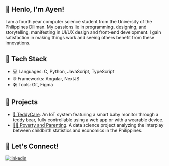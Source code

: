 ## 🍋 Henlo, I'm Ayen!

I am a fourth year computer science student from the University of the Philippines Diliman. My passions lie in programming, designing, and storytelling, manifesting in UI/UX design and front-end development. I gain satisfaction in making things work and seeing others benefit from these innovations.

## 🍉 Tech Stack
- 💻 Languages: C, Python, JavaScript, TypeScript
- 🌐 Frameworks: Angular, NextJS
- 🛠️ Tools: Git, Figma

## 🍓 Projects
- [🧸 TeddyCare](https://github.com/inunice/teddycare). An IoT system featuring a smart baby monitor through a teddy bear, fully controllable using a web app or with a wearable device.
- [👩‍🍼 Poverty and Parenting](https://github.com/inunice/tes-birth-rate). A data science project analyzing the interplay between childbirth statistics and economics in the Philippines.

## 🍊 Let's Connect!
[![linkedin](https://img.shields.io/badge/LinkedIn-0077B5?style=for-the-badge&logo=linkedin&logoColor=white)](https://www.linkedin.com/in/inunice)

<!--
**inunice/inunice** is a ✨ _special_ ✨ repository because its `README.md` (this file) appears on your GitHub profile.

Here are some ideas to get you started:

- 🔭 I’m currently working on ...
- 🌱 I’m currently learning ...
- 👯 I’m looking to collaborate on ...
- 🤔 I’m looking for help with ...
- 💬 Ask me about ...
- 📫 How to reach me: ...
- 😄 Pronouns: ...
- ⚡ Fun fact: ...
-->
